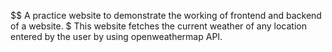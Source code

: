 $$ A practice website to demonstrate the working of frontend and backend of a website.
$ This website fetches the current weather of any location entered by the user by using openweathermap API.
